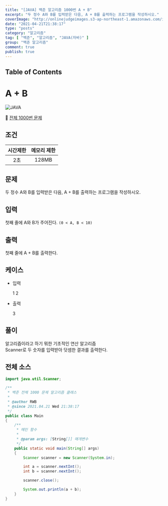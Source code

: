 ```yaml
---
title: "[JAVA] 백준 알고리즘 1000번 A + B"
excerpt: "두 정수 A와 B를 입력받은 다음, A + B를 출력하는 프로그램을 작성하시오."
coverImage: "http://onlinejudgeimages.s3-ap-northeast-1.amazonaws.com/images/boj-og-1200.png"
date: "2021-04-21T21:38:17"
type: "posts"
category: "알고리즘"
tag: [ "백준", "알고리즘", "JAVA(자바)" ]
group: "백준 알고리즘"
comment: true
publish: true
---
```


## Table of Contents

# A + B

![JAVA](https://shields.io/badge/java-JDK%2014-lightgray?logo=java&style=plastic&logoColor=white&labelColor=orange)

🔗 [전체 1000번 문제](https://www.acmicpc.net/problem/1000)

## 조건

| 시간제한 | 메모리 제한 |
| :------: | :---------: |
|   2초    |    128MB    |

## 문제

두 정수 A와 B를 입력받은 다음, A + B를 출력하는 프로그램을 작성하시오.

## 입력

첫째 줄에 A와 B가 주어진다. `(0 < A, B < 10)`

## 출력

첫째 줄에 A + B를 출력한다.

## 케이스

+ 입력

	1 2

+ 출력

	3

## 풀이

알고리즘이라고 하기 뭐한 기초적인 연산 알고리즘  
Scanner로 두 숫자를 입력받아 덧셈한 결과를 출력한다.

## 전체 소스

``` java
import java.util.Scanner;

/**
 * 백준 전체 1000 문제 알고리즘 클래스
 *
 * @author RWB
 * @since 2021.04.21 Wed 21:38:17
 */
public class Main
{
	/**
	 * 메인 함수
	 *
	 * @param args: [String[]] 매개변수
	 */
	public static void main(String[] args)
	{
		Scanner scanner = new Scanner(System.in);

		int a = scanner.nextInt();
		int b = scanner.nextInt();

		scanner.close();

		System.out.println(a + b);
	}
}
```